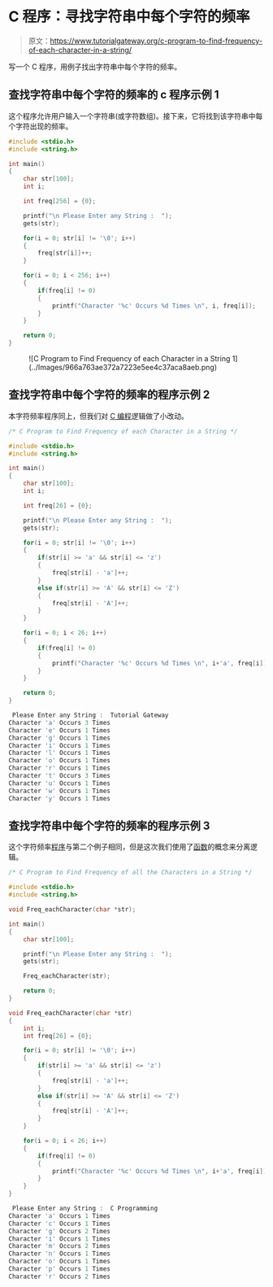 # C 程序：寻找字符串中每个字符的频率

> 原文：<https://www.tutorialgateway.org/c-program-to-find-frequency-of-each-character-in-a-string/>

写一个 C 程序，用例子找出字符串中每个字符的频率。

## 查找字符串中每个字符的频率的 c 程序示例 1

这个程序允许用户输入一个字符串(或字符数组)。接下来，它将找到该字符串中每个字符出现的频率。

```c
#include <stdio.h>
#include <string.h>

int main()
{
  	char str[100];
  	int i;

  	int freq[256] = {0}; 

  	printf("\n Please Enter any String :  ");
  	gets(str);

  	for(i = 0; str[i] != '\0'; i++)
  	{
  		freq[str[i]]++;
	}

  	for(i = 0; i < 256; i++)
  	{
		if(freq[i] != 0)
		{
			printf("Character '%c' Occurs %d Times \n", i, freq[i]);
		}
	}

  	return 0;
}
```

<figure class="wp-block-image">![C Program to Find Frequency of each Character in a String 1](../Images/966a763ae372a7223e5ee4c37aca8aeb.png)</figure>

## 查找字符串中每个字符的频率的程序示例 2

本字符频率程序同上，但我们对 [C 编程](https://www.tutorialgateway.org/c-programming/)逻辑做了小改动。

```c
/* C Program to Find Frequency of each Character in a String */

#include <stdio.h>
#include <string.h>

int main()
{
  	char str[100];
  	int i;

  	int freq[26] = {0}; 

  	printf("\n Please Enter any String :  ");
  	gets(str);

  	for(i = 0; str[i] != '\0'; i++)
  	{
  		if(str[i] >= 'a' && str[i] <= 'z')
  		{
  			freq[str[i] - 'a']++;
		}
  		else if(str[i] >= 'A' && str[i] <= 'Z')
  		{
  			freq[str[i] - 'A']++;
		}
	}

  	for(i = 0; i < 26; i++)
  	{
		if(freq[i] != 0)
		{
			printf("Character '%c' Occurs %d Times \n", i+'a', freq[i]);
		}
	}

  	return 0;
}
```

```c
 Please Enter any String :  Tutorial Gateway
Character 'a' Occurs 3 Times 
Character 'e' Occurs 1 Times 
Character 'g' Occurs 1 Times 
Character 'i' Occurs 1 Times 
Character 'l' Occurs 1 Times 
Character 'o' Occurs 1 Times 
Character 'r' Occurs 1 Times 
Character 't' Occurs 3 Times 
Character 'u' Occurs 1 Times 
Character 'w' Occurs 1 Times 
Character 'y' Occurs 1 Times 
```

## 查找字符串中每个字符的频率的程序示例 3

这个字符频率[程序](https://www.tutorialgateway.org/c-programming-examples/)与第二个例子相同，但是这次我们使用了[函数](https://www.tutorialgateway.org/functions-in-c/)的概念来分离逻辑。

```c
/* C Program to Find Frequency of all the Characters in a String */

#include <stdio.h>
#include <string.h>

void Freq_eachCharacter(char *str);

int main()
{
  	char str[100];

  	printf("\n Please Enter any String :  ");
  	gets(str);

  	Freq_eachCharacter(str);

  	return 0;
}

void Freq_eachCharacter(char *str)
{
	int i;
	int freq[26] = {0}; 

	for(i = 0; str[i] != '\0'; i++)
  	{
  		if(str[i] >= 'a' && str[i] <= 'z')
  		{
  			freq[str[i] - 'a']++;
		}
  		else if(str[i] >= 'A' && str[i] <= 'Z')
  		{
  			freq[str[i] - 'A']++;
		}
	}

  	for(i = 0; i < 26; i++)
  	{
		if(freq[i] != 0)
		{
			printf("Character '%c' Occurs %d Times \n", i+'a', freq[i]);
		}
	}
}
```

```c
 Please Enter any String :  C Programming
Character 'a' Occurs 1 Times 
Character 'c' Occurs 1 Times 
Character 'g' Occurs 2 Times 
Character 'i' Occurs 1 Times 
Character 'm' Occurs 2 Times 
Character 'n' Occurs 1 Times 
Character 'o' Occurs 1 Times 
Character 'p' Occurs 1 Times 
Character 'r' Occurs 2 Times 
```
